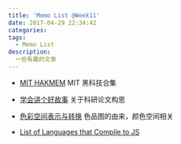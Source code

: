 ```yaml
---
title: 'Memo List @Week11'
date: 2017-04-29 22:34:42
categories:
tags:
  - Memo List
description:
  一些有趣的文章
---
```



<!--more-->

- [MIT HAKMEM](http://home.pipeline.com/~hbaker1/hakmem/hakmem.html)
  MIT 黑科技合集
- [学会讲个好故事](https://zhuanlan.zhihu.com/p/26584669)
  关于科研论文构思
- [色彩空间表示与转换](https://zhuanlan.zhihu.com/p/24281841)
  色品图的由来，颜色空间相关
  
- [List of Languages that Compile to JS](http://www.tuicool.com/articles/r6ZBN3)


<div style="display: none;">
{% raw %}


{% blockquote [author[, source]] [link] [source_link_title] %}
content
{% endblockquote %}


{% codeblock [title] [lang:language] [url] [link text] %}
code snippet
{% endcodeblock %}

``` [language] [title] [url] [link text] 
code snippet 
```


{% img [class names] /path/to/image [width] [height] [title text [alt text]] %}

{% asset_img slug [title] %}


{% endraw %}
</div>
